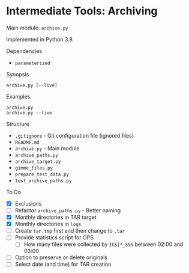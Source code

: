 # Intermediate Tools: Archiving

Main module: `archive.py`

Implemented in Python 3.8

Dependencies

* `parameterized`

Synopsis

```text
archive.py [--live]
```

Examples

```text
archive.py
archive.py --live
```

Structure

* `.gitignore` - Git configuration file (ignored files)
* `README.md`
* `archive.py` - Main module
* `archive_paths.py`
* `archive_target.py`
* `gimme_files.py`
* `prepare_test_data.py`
* `test_archive_paths.py`

To Do

* [x] Exclusions
* [ ] Refactor `archive_paths.py` - Better naming
* [x] Monthly directories in TAR target
* [x] Monthly directories in `logs`
* [ ] Create `tar.tmp` first and then change to `.tar`
* [ ] Provide statistics script for OPS
  * [ ] How many files were collected by `ICS|*_SSS` between 02:00 and 03:00
* [ ] Option to preserve or delete originals
* [ ] Select date (and time) for TAR creation
